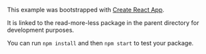 This example was bootstrapped with [Create React App](https://github.com/facebook/create-react-app).

It is linked to the read-more-less package in the parent directory for development purposes.

You can run `npm install` and then `npm start` to test your package.
